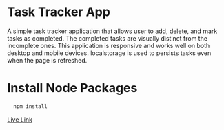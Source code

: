 # Task Tracker App

A simple task tracker application that allows user to add, delete, and mark tasks as completed. The 
completed tasks are visually distinct from the incomplete ones. This application is responsive and works well 
on both desktop and mobile devices. localstorage is used to persists tasks even when the page is refreshed.

# Install Node Packages
```bash
  npm install
```

[Live Link](https://tasktracker-eta.vercel.app/)
